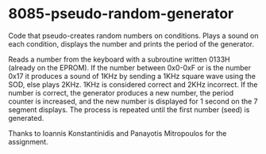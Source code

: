 # 8085-pseudo-random-generator
Code that pseudo-creates random numbers on conditions. Plays a sound on each condition, displays the number and prints the period of the generator.

Reads a number from the keyboard with a subroutine written 0133H (already on the EPROM).
If the number between 0x0-0xF or is the number 0x17 it produces a sound of 1KHz by sending a 1KHz square wave using the SOD, else plays 2KHz.
1KHz is considered correct and 2KHz incorrect.
If the number is correct, the generator produces a new number, the period counter is increased, and the new number is displayed for 1 second on the 7 segment displays.
The process is repeated until the first number (seed) is generated.

Thanks to Ioannis Konstantinidis and Panayotis Mitropoulos for the assignment.
